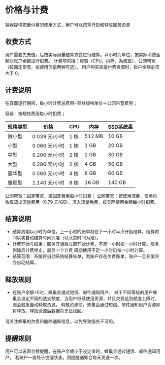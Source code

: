 # 价格与计费

容器提供按量付费的使用方式，用户可以按需开启和释放服务资源

## 收费方式

用户需要先充值，后按实际用量结算方式进行结算。以小时为单位，按实际消费金额对账户余额进行扣费。
计费项包括：容器（CPU、内存、系统盘）、公网带宽（按固定带宽、按使用流量两种可选）。
用户购买按量付费资源时，账户余额必须大于 0。

## 计费说明

在容器运行期间，每小时计费总费用=容器规格单价＋公网带宽费用；

容器：按规格费用每小时扣费；

|规格类型|价格| 	CPU| 	内存| 	SSD系统盘|
|-|-|-|-|-|
|微小型 |	0.039 元/小时 |	1 核 	|512 MB |	10 GB|
 |   小型 	|0.060 元/小时 |	1 核 	|1 GB |	20 GB|
 |   中型 	|0.200 元/小时 |	2 核 |	2 GB |	30 GB|
 |   大型 	|0.280 元/小时 	|2 核 |	4 GB |	50 GB|
 |   豪华型 	|0.560 元/小时 |	4 核 	|8 GB |	60 GB|
 |   旗舰型 	|1.140 元/小时 |	8 核 |	16 GB 	|140 GB|
 

公网带宽：固定带宽，按固定费用每小时扣费；
公网带宽：按使用流量，仅单向收取流出流量费用（0.79 元/GB），流入流量免费，按实际使用金额每小时扣费。

## 结算说明

* 结算周期以小时为单位，上一小时的账单将在下一小时半点开始结算，结算时间以实自动结算时间为准（以北京时间为准）。
* 计费开始与结束：服务开通后立即开始计费，不足一小时按一小时计算。服务删除后计费停止，最后一个计费 周期使用不足一小时仍按一小时计算。
* 结算范围：系统将自动系统结算账单，若账户存在欠费账单，账户一旦充值将会自动结算。

## 释放规则

* 在账户余额<0时，蜂巢会通过短信、邮件通知用户。 对于不同等级的用户蜂巢会设定不同的透支额度，当用户继续使用资源，并且欠费达到额度上限时，则会触发自动释放资源。 释放资源前，蜂巢会通过短信、邮件通知用户资源即将释放。释放资源后数据将无法找回。

请关注蜂巢的欠费和删除通知信息，以免导致服务不可用。

## 提醒规则

用户可以设置余额提醒，在账户余额小于设定值时，蜂巢会通过短信、邮件通知用户。 若账户一直处于提醒状态，则提醒通知会每天发送一次。 

